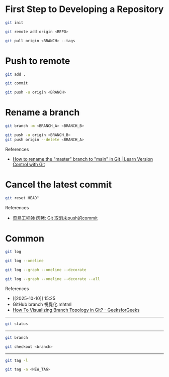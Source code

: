 # First Step to Developing a Repository

```bash
git init
```

```bash
git remote add origin <REPO>
```

```bash
git pull origin <BRANCH> --tags
```

# Push to remote

```bash
git add .
```

```bash
git commit
```

```bash
git push -u origin <BRANCH>
```

# Rename a branch

```bash
git branch -m <BRANCH_A> <BRANCH_B>
```

```bash
git push -u origin <BRANCH_B>
git push origin --delete <BRANCH_A>
```

References
- [How to rename the "master" branch to "main" in Git | Learn Version Control with Git](https://www.git-tower.com/learn/git/faq/git-rename-master-to-main)

# Cancel the latest commit

```bash
git reset HEAD^
```

References
- [菜鳥工程師 肉豬: Git 取消未push的commit](https://matthung0807.blogspot.com/2021/07/git-cancel-last-unpushed-local-commit.html)

# Common

```bash
git log
```

```bash
git log --oneline
```

```bash
git log --graph --oneline --decorate
```

```bash
git log --graph --oneline --decorate --all
```
References
- [[2025-10-10]] 15:25
- GitHub branch 視覺化.mhtml
- [How To Visualizing Branch Topology in Git? - GeeksforGeeks](https://www.geeksforgeeks.org/git/how-to-visualizing-branch-topology-in-git/?utm_source=chatgpt.com)


---

```bash
git status
```

---

```bash
git branch
```

```bash
git checkout <branch>
```

---

```bash
git tag -l
```

```bash
git tag -a <NEW_TAG>
```